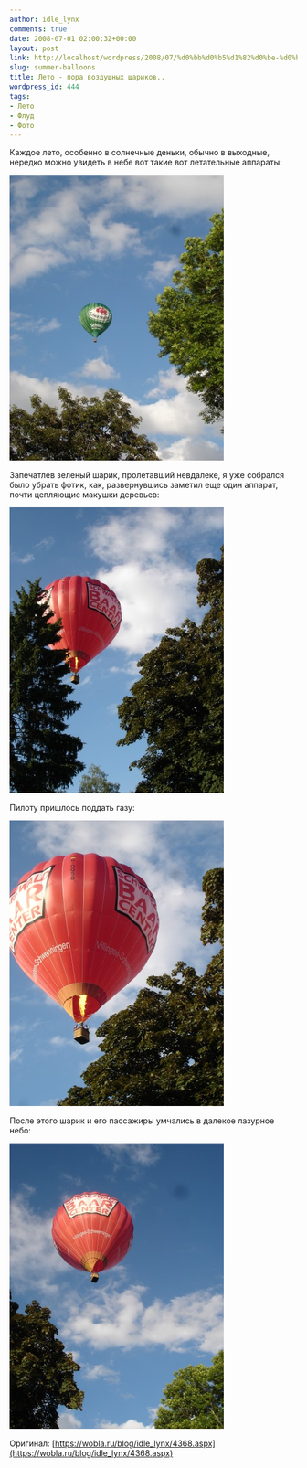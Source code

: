 ```yaml
---
author: idle_lynx
comments: true
date: 2008-07-01 02:00:32+00:00
layout: post
link: http://localhost/wordpress/2008/07/%d0%bb%d0%b5%d1%82%d0%be-%d0%bf%d0%be%d1%80%d0%b0-%d0%b2%d0%be%d0%b7%d0%b4%d1%83%d1%88%d0%bd%d1%8b%d1%85-%d1%88%d0%b0%d1%80%d0%b8%d0%ba%d0%be%d0%b2/
slug: summer-balloons
title: Лето - пора воздушных шариков..
wordpress_id: 444
tags:
- Лето
- Флуд
- Фото
---
```


Каждое лето, особенно в солнечные деньки, обычно в выходные, нередко можно увидеть в небе вот такие вот летательные аппараты:

![green-balloon-1](images/2009/03/green-balloon-1.jpg)

Запечатлев зеленый шарик, пролетавший невдалеке, я уже собрался было убрать фотик, как, развернувшись заметил еще один аппарат, почти цепляющие макушки деревьев:

![red-balloon-1](images/2009/03/red-balloon-1.jpg)

Пилоту пришлось поддать газу:

![red-balloon-2](images/2009/03/red-balloon-2.jpg)

После этого шарик и его пассажиры умчались в далекое лазурное небо:

![red-balloon-3](images/2009/03/red-balloon-3.jpg)

Оригинал: [https://wobla.ru/blog/idle_lynx/4368.aspx](https://wobla.ru/blog/idle_lynx/4368.aspx)
